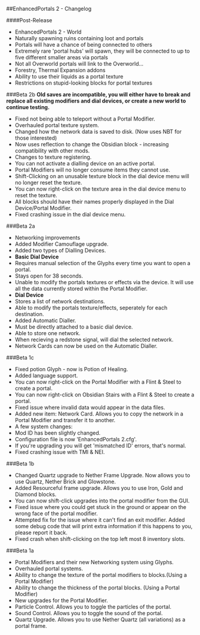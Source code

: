 ##EnhancedPortals 2 - Changelog

####Post-Release
* EnhancedPortals 2 - World
 * Naturally spawning ruins containing loot and portals
 * Portals will have a chance of being connected to others
 * Extremely rare 'portal hubs' will spawn, they will be connected to up to five different smaller areas via portals
 * Not all Overworld portals will link to the Overworld...
* Forestry, Thermal Expansion addons
 * Ability to use their liquids as a portal texture
 * Restrictions on stupid-looking blocks for portal textures

###Beta 2b
**Old saves are incompatible, you will either have to break and replace all existing modifiers and dial devices, or create a new world to continue testing.**
* Fixed not being able to teleport without a Portal Modifier.
* Overhauled portal texture system.
* Changed how the network data is saved to disk. (Now uses NBT for those interested)
* Now uses reflection to change the Obsidian block - increasing compatibility with other mods.
* Changes to texture registering.
* You can not activate a dialling device on an active portal.
* Portal Modifiers will no longer consume items they cannot use.
* Shift-Clicking on an unusable texture block in the dial device menu will no longer reset the texture.
* You can now right-click on the texture area in the dial device menu to reset the texture.
* All blocks should have their names properly displayed in the Dial Device/Portal Modifier.
* Fixed crashing issue in the dial device menu.

###Beta 2a
* Networking improvements
* Added Modifier Camouflage upgrade.
* Added two types of Dialling Devices.
 * **Basic Dial Device**
  * Requires manual selection of the Glyphs every time you want to open a portal.
  * Stays open for 38 seconds.
  * Unable to modify the portals textures or effects via the device. It will use all the data currently stored within the Portal Modifier.
  * **Dial Device**
  * Stores a list of network destinations.
  * Able to modify the portals texture/effects, seperately for each destination.
* Added Automatic Dialler.
 * Must be directly attached to a basic dial device.
 * Able to store one network.
 * When recieving a redstone signal, will dial the selected network.
* Network Cards can now be used on the Automatic Dialler.

###Beta 1c
* Fixed potion Glyph - now is Potion of Healing.
* Added language support.
* You can now right-click on the Portal Modifier with a Flint & Steel to create a portal.
* You can now right-click on Obsidian Stairs with a Flint & Steel to create a portal.
* Fixed issue where invalid data would appear in the data files.
* Added new item: Network Card. Allows you to copy the network in a Portal Modifier and transfer it to another.
* A few system changes:
 * Mod ID has been slightly changed.
 * Configuration file is now 'EnhancedPortals 2.cfg'.
 * If you're upgrading you will get 'mismatched ID' errors, that's normal.
* Fixed crashing issue with TMI & NEI.

###Beta 1b
* Changed Quartz upgrade to Nether Frame Upgrade. Now allows you to use Quartz, Nether Brick and Glowstone.
* Added Resourceful frame upgrade. Allows you to use Iron, Gold and Diamond blocks.
* You can now shift-click upgrades into the portal modifier from the GUI.
* Fixed issue where you could get stuck in the ground or appear on the wrong face of the portal modifier.
* Attempted fix for the issue where it can't find an exit modifier. Added some debug code that will print extra information if this happens to you, please report it back.
* Fixed crash when shift-clicking on the top left most 8 inventory slots.

###Beta 1a
* Portal Modifiers and their new Networking system using Glyphs.
* Overhauled portal systems.
* Ability to change the texture of the portal modifiers to blocks.(Using a Portal Modifier)
* Ability to change the thickness of the portal blocks. (Using a Portal Modifier)
* New upgrades for the Portal Modifier.
 * Particle Control. Allows you to toggle the particles of the portal.
 * Sound Control. Allows you to toggle the sound of the portal.
 * Quartz Upgrade. Allows you to use Nether Quartz (all variations) as a portal frame.